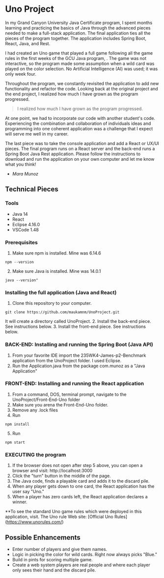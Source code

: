 # Uno Project

In my Grand Canyon University Java Certificate program, I spent months learning and practicing the basics of Java through the advanced pieces needed to make a full-stack application.  The final application ties all the pieces of the program together.  The application includes Spring Boot, React, Java, and Rest. 

I had created an Uno game that played a full game following all the game rules in the first weeks of the GCU Java program, . The game was not interactive, so the program made some assumption when a wild card was played on the color selection.  No Artificial Intelligence (AI) was used; it was only week four.

Throughout the program, we constantly revisited the application to add new functionality and refactor the code.  Looking back at the original project and the end project, I realized how much I have grown as the program progressed.  

>I realized how much I have grown as the program progressed. 

At one point, we had to incorporate our code with another student's code.  Experiencing the combination and collaboration of individuals ideas and programming into one coherent application was a challenge that I expect will serve me well in my career.

The last piece was to take the console application and add a React or UX/UI pieces.  The final program runs on a React server and the back-end runs a Spring Boot Java Rest application. Please follow the instructions to download and run the application on your own computer and let me know what you think!

- _Mara Munoz_

## Technical Pieces 

### Tools
 - Java 14
 - React
 - Eclipse 4.16.0
 - VSCode 1.48

### Prerequisites
1. Make sure npm is installed. Mine was 6.14.6
```
npm --version
```
 
2. Make sure Java is installed. Mine was 14.0.1
```
java --version"
```

### Installing the full application (Java and React)
1. Clone this repository to your computer. 
```
git clone https://github.com/maukamnm/UnoProject.git
``` 
It will create a directory called UnoProject.
2. Install the back-end piece. See instructions below.
3. Install the front-end piece. See instructions below.

### **BACK-END**: Installing and running the Spring Boot (Java API)
1. From your favorite IDE import the 235WK4-James-p2-Benchmark application from the UnoProject folder. I used Eclipse.
2. Run the Application.java from the package com.munoz as a "Java Application"

### **FRONT-END**: Installing and running the React application
1. From a command, DOS, terminal prompt, navigate to the UnoProject/Front-End-Uno folder
2. Make sure you arena the Front-End-Uno folder.
3. Remove any .lock files
4. Run
```
npm install
```
5. Run 
```
npm start
```

### **EXECUTING** the program
1. If the browser does not open after step 5 above, you can open a browser and visit: http://localhost:3000
2. Click the "turn" button in the middle of the page.
3. The Java code, finds a playable card and adds it to the discard pile. 
4. When any player gets down to one card, the React application has the user say "Uno."
5. When a player has zero cards left, the React application declares a winner. 

**To see the standard Uno game rules which were deployed in this application, visit. The Uno rule Web site: [Official Uno Rules] (https://www.unorules.com/)

## Possible Enhancements ##
- Enter number of players and give them names.
- Logic in picking the color for wild cards. Right now always picks "Blue."
- Build in pints for scoring multiple game.
- Create a web system players are real people and where each player only sees their hand and the discard pile.
